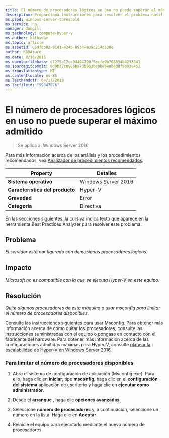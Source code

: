 ```yaml
---
title: El número de procesadores lógicos en uso no puede superar el máximo admitido
description: Proporciona instrucciones para resolver el problema notificado por esta regla de Best Practices Analyzer.
ms.prod: windows-server-threshold
ms.service: na
manager: dongill
ms.technology: compute-hyper-v
ms.author: kathydav
ms.topic: article
ms.assetid: 66df8b02-91d1-424b-8934-a39c214d530e
author: KBDAzure
ms.date: 8/16/2016
ms.openlocfilehash: d1275a17cc04494708f5ecfe9b708834b4233641
ms.sourcegitcommit: 0d0b32c8986ba7db9536e0b8648d4ddf9b03e452
ms.translationtype: MT
ms.contentlocale: es-ES
ms.lasthandoff: 04/17/2019
ms.locfileid: "59847076"
---
```

# <a name="the-number-of-logical-processors-in-use-must-not-exceed-the-supported-maximum"></a>El número de procesadores lógicos en uso no puede superar el máximo admitido

>Se aplica a: Windows Server 2016

Para más información acerca de los análisis y los procedimientos recomendados, vea [Analizador de procedimientos recomendados](https://go.microsoft.com/fwlink/?LinkId=122786).  
  
|Property|Detalles|  
|-|-|  
|**Sistema operativo**|Windows Server 2016|  
|**Característica del producto**|Hyper-V|  
|**Gravedad**|Error|  
|**Categoría**|Directiva|  
  
En las secciones siguientes, la cursiva indica texto que aparece en la herramienta Best Practices Analyzer para resolver este problema.  
  
## <a name="issue"></a>Problema  
  
*El servidor está configurado con demasiados procesadores lógicos.*  
  
## <a name="impact"></a>Impacto  
  
*Microsoft no es compatible con la que se ejecuta Hyper-V en este equipo.*  
  
## <a name="resolution"></a>Resolución  
  
*Quite algunos procesadores de esta máquina o usar msconfig para limitar el número de procesadores disponibles.*  
  
Consulte las instrucciones siguientes para usar Msconfig. Para obtener más información acerca de cómo quitar los procesadores, consulte las instrucciones suministradas con el equipo o póngase en contacto con el fabricante del hardware. Para obtener más información acerca de las configuraciones admitidas máximas para Hyper-V, consulte [planear la escalabilidad de Hyper-V en Windows Server 2016](../plan/Plan-for-Hyper-V-scalability-in-Windows-Server-2016.md).  
  
### <a name="to-limit-the-number-of-available-processors"></a>Para limitar el número de procesadores disponibles  
  
1.  Abra el sistema de configuración de aplicación (Msconfig.exe). Para ello, haga clic en **iniciar**, tipo **msconfig**, haga clic en el **configuración del sistema** aplicación de escritorio y haga clic en **ejecutar como administrador**.  
  
2.  Desde el **arranque** , haga clic **opciones avanzadas**.  
  
3.  Seleccione **número de procesadores** y, a continuación, seleccione un número en la lista. Haga clic en **Aceptar**.  
  
4.  Reinicie el equipo para ejecutarlo mediante el nuevo número de procesadores.  
  


